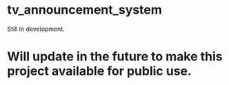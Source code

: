# tv_announcement_system
Still in development.

# Will update in the future to make this project available for public use.
